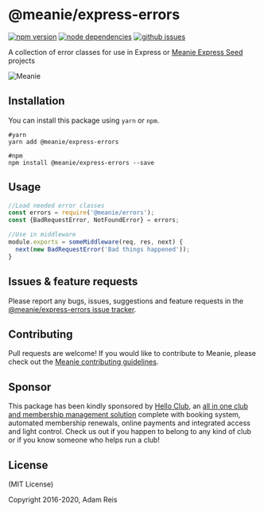 # @meanie/express-errors

[![npm version](https://img.shields.io/npm/v/@meanie/express-errors.svg)](https://www.npmjs.com/package/@meanie/express-errors)
[![node dependencies](https://david-dm.org/meanie/express-errors.svg)](https://david-dm.org/meanie/express-errors)
[![github issues](https://img.shields.io/github/issues/meanie/express-errors.svg)](https://github.com/meanie/express-errors/issues)


A collection of error classes for use in Express or [Meanie Express Seed](https://github.com/meanie/express-seed) projects

![Meanie](https://raw.githubusercontent.com/meanie/meanie/master/meanie-logo-full.png)

## Installation

You can install this package using `yarn` or `npm`.

```shell
#yarn
yarn add @meanie/express-errors

#npm
npm install @meanie/express-errors --save
```

## Usage

```js
//Load needed error classes
const errors = require('@meanie/errors');
const {BadRequestError, NotFoundError} = errors;

//Use in middleware
module.exports = someMiddleware(req, res, next) {
  next(new BadRequestError('Bad things happened'));
}
```

## Issues & feature requests

Please report any bugs, issues, suggestions and feature requests in the [@meanie/express-errors issue tracker](https://github.com/meanie/express-errors/issues).

## Contributing

Pull requests are welcome! If you would like to contribute to Meanie, please check out the [Meanie contributing guidelines](https://github.com/meanie/meanie/blob/master/CONTRIBUTING.md).

## Sponsor

This package has been kindly sponsored by [Hello Club](https://helloclub.com?source=meanie), an [all in one club and membership management solution](https://helloclub.com?source=meanie) complete with booking system, automated membership renewals, online payments and integrated access and light control. Check us out if you happen to belong to any kind of club or if you know someone who helps run a club!

## License

(MIT License)

Copyright 2016-2020, Adam Reis
